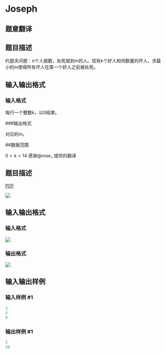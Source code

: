 # Joseph

## 题意翻译

## 题目描述

约瑟夫问题：n个人报数，处死报到m的人。现有k个好人和同数量的坏人，求最小的m使得所有坏人在第一个好人之前被处死。

## 输入输出格式

### 输入格式

每行一个整数k，以0结束。

###输出格式

对应的m。

##数据范围

$0<k<14$ 感谢@rose_ 提供的翻译

## 题目描述

[problemUrl]: https://uva.onlinejudge.org/index.php?option=com_onlinejudge&Itemid=8&category=5&page=show_problem&problem=241

[PDF](https://uva.onlinejudge.org/external/3/p305.pdf)

![](https://cdn.luogu.com.cn/upload/vjudge_pic/UVA305/9f675dc910a039823dba3b80063c31d680ac315d.png)

## 输入输出格式

### 输入格式

![](https://cdn.luogu.com.cn/upload/vjudge_pic/UVA305/424c8688cf4c7d43b271c8e2f58c2a2bfcff7d50.png)

### 输出格式

![](https://cdn.luogu.com.cn/upload/vjudge_pic/UVA305/d89a27a220c6c2a9cc8edc5ad47fba5073b6b38f.png)

## 输入输出样例

### 输入样例 #1

```cpp
3
4
0
```


### 输出样例 #1

```cpp
5
30
```


